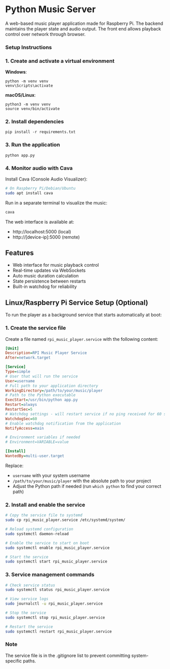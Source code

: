 # Python Music Server

A web-based music player application made for Raspberry Pi.
The backend maintains the player state and audio output.
The front end allows playback control over network through browser.

### Setup Instructions

### 1. Create and activate a virtual environment

**Windows**:
```
python -m venv venv
venv\Scripts\activate
```

**macOS/Linux**:
```
python3 -m venv venv
source venv/bin/activate
```

### 2. Install dependencies

```
pip install -r requirements.txt
```

### 3. Run the application
```
python app.py
```

### 4. Monitor audio with Cava

Install Cava (Console Audio Visualizer):
```bash
# On Raspberry Pi/Debian/Ubuntu
sudo apt install cava
```

Run in a separate terminal to visualize the music:
```bash
cava
```

The web interface is available at:
- http://localhost:5000 (local)
- http://[device-ip]:5000 (remote)

## Features

- Web interface for music playback control
- Real-time updates via WebSockets
- Auto music duration calculation
- State persistence between restarts
- Built-in watchdog for reliability

## Linux/Raspberry Pi Service Setup (Optional)

To run the player as a background service that starts automatically at boot:

### 1. Create the service file

Create a file named `rpi_music_player.service` with the following content:

```ini
[Unit]
Description=RPI Music Player Service
After=network.target

[Service]
Type=simple
# User that will run the service
User=username
# Full path to your application directory
WorkingDirectory=/path/to/your/music/player
# Path to the Python executable
ExecStart=/usr/bin/python app.py
Restart=always
RestartSec=5
# Watchdog settings - will restart service if no ping received for 60 seconds
WatchdogSec=60
# Enable watchdog notification from the application
NotifyAccess=main

# Environment variables if needed
# Environment=VARIABLE=value

[Install]
WantedBy=multi-user.target
```

Replace:
- `username` with your system username
- `/path/to/your/music/player` with the absolute path to your project
- Adjust the Python path if needed (run `which python` to find your correct path)

### 2. Install and enable the service

```bash
# Copy the service file to systemd
sudo cp rpi_music_player.service /etc/systemd/system/

# Reload systemd configuration
sudo systemctl daemon-reload

# Enable the service to start on boot
sudo systemctl enable rpi_music_player.service

# Start the service
sudo systemctl start rpi_music_player.service
```

### 3. Service management commands

```bash
# Check service status
sudo systemctl status rpi_music_player.service

# View service logs
sudo journalctl -u rpi_music_player.service

# Stop the service
sudo systemctl stop rpi_music_player.service

# Restart the service
sudo systemctl restart rpi_music_player.service
```

### Note
The service file is in the .gitignore list to prevent committing system-specific paths. 